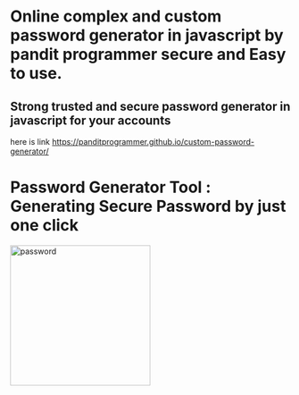 # Online complex and custom password generator in javascript by pandit programmer secure and Easy to use.

## Strong  trusted and secure password generator in javascript for your accounts
here is link https://panditprogrammer.github.io/custom-password-generator/

# Password Generator Tool : Generating Secure Password by just one click
<img width="251" alt="password" src="https://user-images.githubusercontent.com/65272533/112955978-999b2600-915d-11eb-80df-350d5fd49429.PNG">

